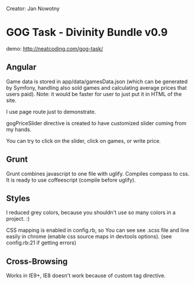 Creator: Jan Nowotny

<h1>GOG Task - Divinity Bundle v0.9</h1>

demo: http://neatcoding.com/gog-task/


<h2>Angular</h2>

Game data is stored in app/data/gamesData.json (which can be generated by Symfony, handling also sold games and calculating average prices that users paid).
Note: it would be faster for user to just put it in HTML of the site.

I use page route just to demonstrate.

gogPriceSlider directive is created to have customized slider coming from my hands.

You can try to click on the slider, click on games, or write price.


<h2>Grunt</h2>

Grunt combines javascript to one file with uglify.
Compiles compass to css.
It is ready to use coffeescript (compile before uglify).


<h2>Styles</h2>

I reduced grey colors, because you shouldn't use so many colors in a project. :)

CSS mapping is enabled in config.rb, so You can see see .scss file and line easily in chrome (enable css source maps in devtools options). (see config.rb:21 if getting errors)


<h2>Cross-Browsing</h2>

Works in IE9+, IE8 doesn't work because of custom tag directive.
